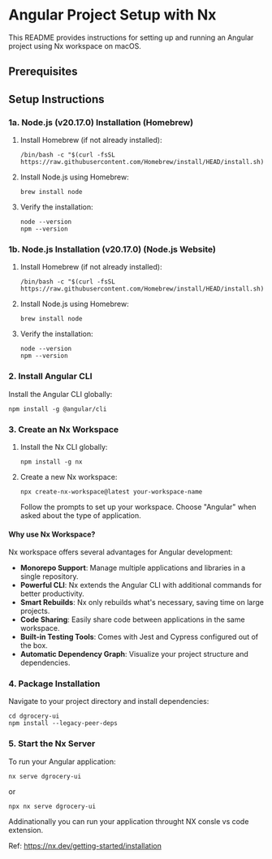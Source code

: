 # Angular Project Setup with Nx

This README provides instructions for setting up and running an Angular project using Nx workspace on macOS.

## Prerequisites

## Setup Instructions

### 1a. Node.js (v20.17.0) Installation (Homebrew)

1. Install Homebrew (if not already installed):

   ```
   /bin/bash -c "$(curl -fsSL https://raw.githubusercontent.com/Homebrew/install/HEAD/install.sh)"
   ```

2. Install Node.js using Homebrew:

   ```
   brew install node
   ```

3. Verify the installation:
   ```
   node --version
   npm --version
   ```

### 1b. Node.js Installation (v20.17.0) (Node.js Website)

1. Install Homebrew (if not already installed):

   ```
   /bin/bash -c "$(curl -fsSL https://raw.githubusercontent.com/Homebrew/install/HEAD/install.sh)"
   ```

2. Install Node.js using Homebrew:

   ```
   brew install node
   ```

3. Verify the installation:
   ```
   node --version
   npm --version
   ```

### 2. Install Angular CLI

Install the Angular CLI globally:

```
npm install -g @angular/cli
```

### 3. Create an Nx Workspace

1. Install the Nx CLI globally:

   ```
   npm install -g nx
   ```

2. Create a new Nx workspace:

   ```
   npx create-nx-workspace@latest your-workspace-name
   ```

   Follow the prompts to set up your workspace. Choose "Angular" when asked about the type of application.

#### Why use Nx Workspace?

Nx workspace offers several advantages for Angular development:

- **Monorepo Support**: Manage multiple applications and libraries in a single repository.
- **Powerful CLI**: Nx extends the Angular CLI with additional commands for better productivity.
- **Smart Rebuilds**: Nx only rebuilds what's necessary, saving time on large projects.
- **Code Sharing**: Easily share code between applications in the same workspace.
- **Built-in Testing Tools**: Comes with Jest and Cypress configured out of the box.
- **Automatic Dependency Graph**: Visualize your project structure and dependencies.

### 4. Package Installation

Navigate to your project directory and install dependencies:

```
cd dgrocery-ui
npm install --legacy-peer-deps
```

### 5. Start the Nx Server

To run your Angular application:

```
nx serve dgrocery-ui
```

or

```
npx nx serve dgrocery-ui
```

Addinationally you can run your application throught NX consle vs code extension.

Ref: https://nx.dev/getting-started/installation

